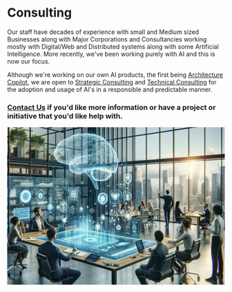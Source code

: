 # Consulting

Our staff have decades of experience with small and Medium sized Businesses along with Major Corporations and Consultancies working mostly with Digital/Web and Distributed systems along with some Artificial Intelligence. More recently, we've been working purely with AI and this is now our focus.

Although we're working on our own AI products, the first being [Architecture Copilot](../Products/architectureCopilot.html), we are open to [Strategic Consulting](strategic.html) and [Technical Consulting](technology.html) for the adoption and usage of AI's in a responsible and predictable manner.

### [Contact Us](../contact.html) if you'd like more information or have a project or initiative that you'd like help with.

<!-- ![Cognivirtus AI Office](../Images/CogniVirtus%20Office.jpg) -->

<img src="../Images/CogniVirtus%20Office.jpg" alt="Cognivirtus AI Office" class="img-full-width">
